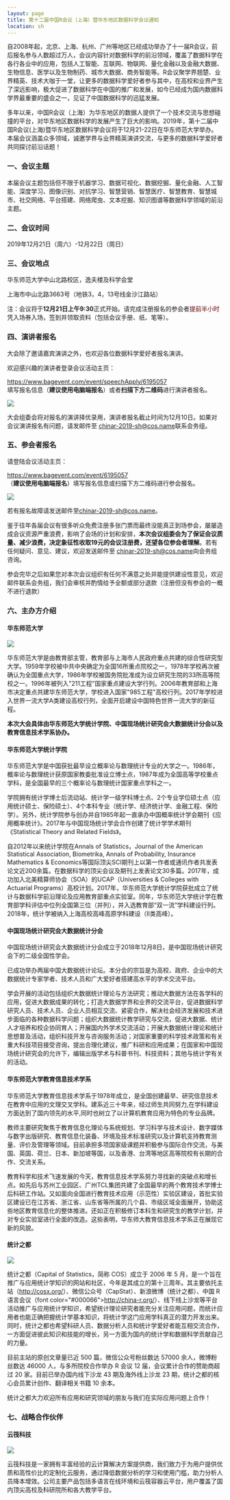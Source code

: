 ```yaml
---
layout: page
title: 第十二届中国R会议（上海）暨华东地区数据科学会议通知
location: sh
---
```


自2008年起，北京、上海、杭州、广州等地区已经成功举办了十一届R会议，前后报名参与人数超过万人，会议内容针对数据科学的前沿领域，覆盖了数据科学在各行各业中的应用，包括人工智能、互联网、物联网、量化金融以及金融大数据、生物信息、医学以及生物制药、城市大数据、商务智能等。R会议聚学界翘楚、业界精英、技术大咖于一堂，让更多的数据科学爱好者参与其中，在高校和业界产生了深远影响，极大促进了数据科学在中国的推广和发展，如今已经成为国内数据科学界最重要的盛会之一，见证了中国数据科学的迅猛发展。

多年以来，中国R会议（上海）为华东地区的数据人提供了一个技术交流与思想碰撞的平台，对华东地区数据科学的发展产生了巨大的影响。2019年，第十二届中国R会议(上海)暨华东地区数据科学会议将于12月21-22日在华东师范大学举办。本届会议涵盖众多领域，诚邀学界与业界精英演讲交流，与更多的数据科学爱好者共同探讨前沿话题！

### 一、会议主题

本届会议主题包括但不限于机器学习、数据可视化、数据挖掘、量化金融、人工智能、深度学习、图像识别、对抗学习、智慧营销、智慧医疗、智慧教育、智慧城市、社交网络、平台搭建、网络爬虫、文本挖掘、知识图谱等数据科学领域的前沿主题。

### 二、会议时间

2019年12月21日（周六）-12月22日（周日）

### 三、会议地点

华东师范大学中山北路校区，逸夫楼及科学会堂

上海市中山北路3663号（地铁3，4，13号线金沙江路站）

注：会议将于**12月21日上午9:30**正式开始。请完成注册报名的参会者<font color="#660000">提前半小时</font><br/>凭入场券入场，签到并领取资料（包括会议手册、纸、笔等）。

### 四、演讲者报名

大会除了邀请嘉宾演讲之外，也欢迎各位数据科学爱好者报名演讲。

欢迎感兴趣的演讲者登录会议活动主页：

<font color="#000066">https://www.bagevent.com/event/speechApply/6195057</font><br /> 
 填写报名信息（**建议使用电脑端报名**）或者**扫描下方二维码**进行演讲者报名。

<div style="align: center">
    <img src="https://github.com/StevenBoys/photo/blob/master/sh2019_speaker.jpeg?raw=true"/>
        </div>

大会组委会将对报名的演讲择优录用，演讲者报名截止时间为12月10日。如果对会议演讲报名有问题，请发邮件至
<font color="#000066">chinar-2019-sh@cos.name</font>联系会务组。

### 五、参会者报名

请登陆会议活动主页：

<font color="#000066">https://www.bagevent.com/event/6195057</font><br /> 
（**建议使用电脑端报名**）填写报名信息或扫描下方二维码进行参会报名。

<div style="align: center">
    <img src="https://github.com/StevenBoys/photo/blob/master/sh2019_aud.jpeg?raw=true"/>
        </div>

若有报名故障请发送邮件至<font color="#000066">chinar-2019-sh@cos.name</font>。

鉴于往年各届会议有很多听众免费注册多张门票而最终没能真正到场参会，屡屡造成会议资源严重浪费，影响了会场的计划和安排，**本次会议组委会为了保证会议质量、减少浪费，决定象征性收取19元的会议注册费，还望各位参会者理解**。若有任何疑问、意见、建议，欢迎发送邮件至 <font color="#000066">chinar-2019-sh@cos.name</font>向会务组咨询。

参会完毕之后如果您对本次会议组织有任何不满意之处并能提供建设性意见，欢迎邮件联系会务组，我们会审核并酌情给予全额或部分退款（注册但没有参会的一概不进行退款）

### 六、主办方介绍

#### 华东师范大学

<div style="align: center">
    <img src="https://github.com/StevenBoys/photo/blob/master/sh2019_uni.jpeg?raw=true"/>
        </div>

华东师范大学是由教育部主管，教育部与上海市人民政府重点共建的综合性研究型大学。1959年学校被中共中央确定为全国16所重点院校之一，1978年学校再次被确认为全国重点大学，1986年学校被国务院批准成为设立研究生院的33所高等院校之一。1996年被列入"211工程"国家重点建设大学行列。2006年教育部和上海市决定重点共建华东师范大学，学校进入国家"985工程"高校行列。2017年学校进入世界一流大学A类建设高校行列，全面开启建设中国特色世界一流大学的新征程。

**本次大会具体由华东师范大学统计学院、中国现场统计研究会大数据统计分会以及教育信息技术学系协办。**

#### 华东师范大学统计学院

华东师范大学是中国获批最早设立概率论与数理统计专业的大学之一。1986年，概率论与数理统计获原国家教委批准设立博士点，1987年成为全国高等学校重点学科，是全国最早的三个概率论与数理统计国家重点学科之一。

学院拥有统计学博士后流动站、统计学一级学科博士点、2个专业学位硕士点（应用统计硕士、保险硕士）、4个本科专业（统计学、经济统计学、金融工程、保险学）。另外，统计学院参与创办并自1985年起一直承办中国概率统计学会期刊《应用概率统计》。2017年与中国现场统计学会合作创建了统计学学术期刊《Statistical Theory and Related Fields》。

自2012年以来统计学院在Annals of Statistics，Journal of the American Statistical Association, Biometrika, Annals of Probability, Insurance Mathematics & Economics等国际顶尖SCI期刊上以第一作者或通讯作者共发表论文近200余篇。在数据科学的顶尖会议及期刊上发表论文30多篇。2017年，成功加入北美精算师协会（SOA）的UCAP（Universities & Colleges with Actuarial Programs）高校计划。2017年，华东师范大学统计学院获批成立了统计与数据科学前沿理论及应用教育部重点实验室。同年，华东师范大学统计学在教育部学科评估中位列全国第三位（并列），并入选教育部“双一流”学科建设行列。2018年，统计学被纳入上海高校高峰高原学科建设（II类高峰）。

#### 中国现场统计研究会大数据统计分会

中国现场统计研究会大数据统计分会成立于2018年12月8日，是中国现场统计研究会下的二级全国性学会。

已成功举办两届中国大数据统计论坛。本分会的宗旨是为高校、政府、企业中的大数据统计专家学者、技术人员和广大爱好者搭建高水平的学术交流平台。

学会开展的活动包括组织大数据统计理论与方法研究；推动大数据方法在各学科的应用，促进大数据成果的转化；打造大数据学界和业界的交流平台，促进数据科学研究人员、技术人员、企业人员相互交流、紧密合作，解决社会经济发展和技术进步面临的各种数据科学问题；组织大数据统计教学研究与交流，促进大数据、统计人才培养和校企协同育人；开展国内外学术交流活动；开展大数据统计理论和统计思想普及活动，组织科技开发与咨询服务活动；对国家重要的科学技术政策和有关重大科技项目接受咨询，提出合理化建议，推广科研和应用成果；在国家和中国现场统计研究会的允许下，编辑出版学术与科普书刊、科技资料；其他与统计学有关的活动。

#### 华东师范大学教育信息技术学系

华东师范大学教育信息技术学系于1978年成立，是全国创建最早、研究信息技术在教育中应用的文理交叉学科。建系近三十年来，经过师生共同努力,在学科建设方面达到了国内领先的水平,同时也树立了以计算机教育应用为特色的专业品牌。

教师主要研究聚焦于教育信息化理论与系统规划、学习科学与技术设计、数字媒体与数字出版研究、教育信息化装备、环境及技术标准研究以及计算机支持教育测量、评价及管理等领域。目前承担多项国家级课题并积极参与国际合作交流，与美国、英国、荷兰、日本、新加坡等国，以及香港、台湾等地区高等院校有长期的合作、交流关系。

教育科学和技术飞速发展的今天，教育信息技术学系努力寻找新的突破点和增长点。如先后与苏州工业园区、广州TCL集团共建了全国最早的两个教育技术学博士后科研工作站。又如面向全国进行教育技术应用（示范性）实验区建设，首批实验区建设已在江苏省、浙江省、山东省等所属的几个县、市级区域全面展开，协助这些地区教育信息化的整体推进。还如正在积极修订本科生和研究生的教学计划，并对专业实验室进行全面的改造。这些表明，华东师大教育信息技术学系正在展现它新的风貌。

#### 统计之都

<div style="align: center">
<img src="https://github.com/StevenBoys/photo/blob/master/cos.jpeg?raw=true"/>
</div>

统计之都（Capital of Statistics，简称 COS）成立于 2006 年 5 月，是一个旨在推广与应用统计学知识的网站和社区，今年是其成立的第十三周年。其主要依托主站（<font color="#000066">http://cosx.org/</font>）、微信公众号（CapStat）、新浪微博（统计之都）、中国 R 语言会议（font color="#000066">http://china-r.org/</font>）、线下线上沙龙等平台活动推广与应用统计学知识，希望统计理论研究者能充分关注应用问题，而统计应用者也能正确把握统计学基本知识，将统计学这门应用学科真正的潜力开发出来。同时，统计之都也希望科研人员、数据分析人员和统计学爱好者能互相交流合作，一方面促进彼此知识和技能的增长，另一方面为国内的统计学和数据科学贡献自己的力量。

目前主站的原创文章量已近 500 篇，微信公众号粉丝数达 57000 余人，微博粉丝数达 46000 人，与多所院校合作举办 R 会议 12 届，会议累计合作的赞助商超过 20 家。目前已举办国内线下沙龙 43 期及海外线上沙龙 23 期，统计之都的核心会员累计创作、翻译相关书籍 10 余本。

统计之都大力欢迎所有应用和研究领域的朋友与我们在实际应用问题上合作！



### 七、战略合作伙伴

#### 云筏科技

![](https://github.com/StevenBoys/photo/blob/master/cloudraft.jpeg?raw=true)

云筏科技是一家拥有丰富经验的云计算解决方案提供商，我们致力于为用户提供优质和高性价比的定制化云服务，通过降低数据分析的学习和使用门槛，助力分析人员降本增效。公司主要产品包括多语言在线环境和云筏容器云平台，用户覆盖了国内顶尖高校及科研院所和各大教学平台。

